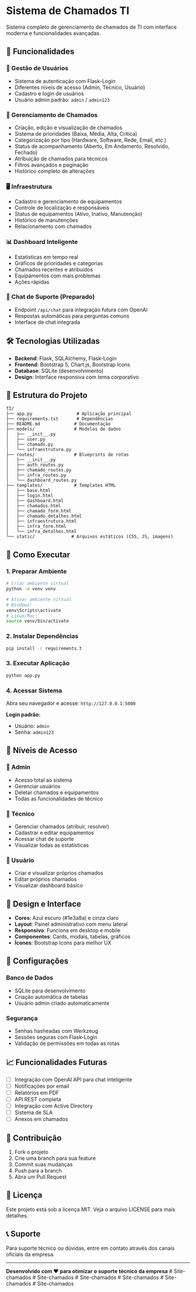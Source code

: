 # Sistema de Chamados TI

Sistema completo de gerenciamento de chamados de TI com interface moderna e funcionalidades avançadas.

## 🚀 Funcionalidades

### 👥 Gestão de Usuários
- Sistema de autenticação com Flask-Login
- Diferentes níveis de acesso (Admin, Técnico, Usuário)
- Cadastro e login de usuários
- Usuário admin padrão: `admin` / `admin123`

### 🎫 Gerenciamento de Chamados
- Criação, edição e visualização de chamados
- Sistema de prioridades (Baixa, Média, Alta, Crítica)
- Categorização por tipo (Hardware, Software, Rede, Email, etc.)
- Status de acompanhamento (Aberto, Em Andamento, Resolvido, Fechado)
- Atribuição de chamados para técnicos
- Filtros avançados e paginação
- Histórico completo de alterações

### 🖥️ Infraestrutura
- Cadastro e gerenciamento de equipamentos
- Controle de localização e responsáveis
- Status de equipamentos (Ativo, Inativo, Manutenção)
- Histórico de manutenções
- Relacionamento com chamados

### 📊 Dashboard Inteligente
- Estatísticas em tempo real
- Gráficos de prioridades e categorias
- Chamados recentes e atribuídos
- Equipamentos com mais problemas
- Ações rápidas

### 💬 Chat de Suporte (Preparado)
- Endpoint `/api/chat` para integração futura com OpenAI
- Respostas automáticas para perguntas comuns
- Interface de chat integrada

## 🛠️ Tecnologias Utilizadas

- **Backend**: Flask, SQLAlchemy, Flask-Login
- **Frontend**: Bootstrap 5, Chart.js, Bootstrap Icons
- **Database**: SQLite (desenvolvimento)
- **Design**: Interface responsiva com tema corporativo

## 📁 Estrutura do Projeto

```
TI/
├── app.py                 # Aplicação principal
├── requirements.txt       # Dependências
├── README.md             # Documentação
├── models/               # Modelos de dados
│   ├── __init__.py
│   ├── user.py
│   ├── chamado.py
│   └── infraestrutura.py
├── routes/               # Blueprints de rotas
│   ├── __init__.py
│   ├── auth_routes.py
│   ├── chamado_routes.py
│   ├── infra_routes.py
│   └── dashboard_routes.py
├── templates/            # Templates HTML
│   ├── base.html
│   ├── login.html
│   ├── dashboard.html
│   ├── chamados.html
│   ├── chamado_form.html
│   ├── chamado_detalhes.html
│   ├── infraestrutura.html
│   ├── infra_form.html
│   └── infra_detalhes.html
└── static/              # Arquivos estáticos (CSS, JS, imagens)
```

## 🚀 Como Executar

### 1. Preparar Ambiente

```bash
# Criar ambiente virtual
python -m venv venv

# Ativar ambiente virtual
# Windows:
venv\Scripts\activate
# Linux/Mac:
source venv/bin/activate
```

### 2. Instalar Dependências

```bash
pip install -r requirements.t                                        
```                                   

### 3. Executar Aplicação

```bash
python app.py
```

### 4. Acessar Sistema

Abra seu navegador e acesse: `http://127.0.0.1:5000`

**Login padrão:**
- Usuário: `admin`
- Senha: `admin123`

## 👤 Níveis de Acesso

### 🔑 Admin
- Acesso total ao sistema
- Gerenciar usuários
- Deletar chamados e equipamentos
- Todas as funcionalidades de técnico

### 🔧 Técnico
- Gerenciar chamados (atribuir, resolver)
- Cadastrar e editar equipamentos
- Acessar chat de suporte
- Visualizar todas as estatísticas

### 👤 Usuário
- Criar e visualizar próprios chamados
- Editar próprios chamados
- Visualizar dashboard básico

## 🎨 Design e Interface

- **Cores**: Azul escuro (#1e3a8a) e cinza claro
- **Layout**: Painel administrativo com menu lateral
- **Responsivo**: Funciona em desktop e mobile
- **Componentes**: Cards, modais, tabelas, gráficos
- **Ícones**: Bootstrap Icons para melhor UX

## 🔧 Configurações

### Banco de Dados
- SQLite para desenvolvimento
- Criação automática de tabelas
- Usuário admin criado automaticamente

### Segurança
- Senhas hasheadas com Werkzeug
- Sessões seguras com Flask-Login
- Validação de permissões em todas as rotas

## 📈 Funcionalidades Futuras

- [ ] Integração com OpenAI API para chat inteligente
- [ ] Notificações por email
- [ ] Relatórios em PDF
- [ ] API REST completa
- [ ] Integração com Active Directory
- [ ] Sistema de SLA
- [ ] Anexos em chamados

## 🤝 Contribuição

1. Fork o projeto
2. Crie uma branch para sua feature
3. Commit suas mudanças
4. Push para a branch
5. Abra um Pull Request

## 📄 Licença

Este projeto está sob a licença MIT. Veja o arquivo LICENSE para mais detalhes.

## 📞 Suporte

Para suporte técnico ou dúvidas, entre em contato através dos canais oficiais da empresa.

---

**Desenvolvido com ❤️ para otimizar o suporte técnico da empresa**
#   S i t e - c h a m a d o s  
 #   S i t e - c h a m a d o s  
 #   S i t e - c h a m a d o s  
 #   S i t e - c h a m a d o s  
 #   S i t e - c h a m a d o s  
 #   S i t e - c h a m a d o s  
 